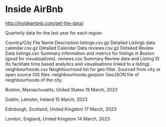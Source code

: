 # Inside AirBnb

http://insideairbnb.com/get-the-data/

Quarterly data for the last year for each region

Country/City	File Name	                Description
      	      listings.csv.gz	          Detailed Listings data
      	      calendar.csv.gz	          Detailed Calendar Data
      	      reviews.csv.gz	          Detailed Review Data
      	      listings.csv	            Summary information and metrics for listings in Boston (good for visualisations).
      	      reviews.csv	Summary       Review data and Listing ID (to facilitate time based analytics and visualisations linked to a listing).
      	      neighbourhoods.csv	      Neighbourhood list for geo filter. Sourced from city or open source GIS files.
      	      neighbourhoods.geojson	  GeoJSON file of neighbourhoods of the city.


Boston, Massachusetts, United States
19 March, 2023

Dublin, Leinster, Ireland
15 March, 2023

Edinburgh, Scotland, United Kingdom
17 March, 2023

London, England, United Kingdom
14 March, 2023
